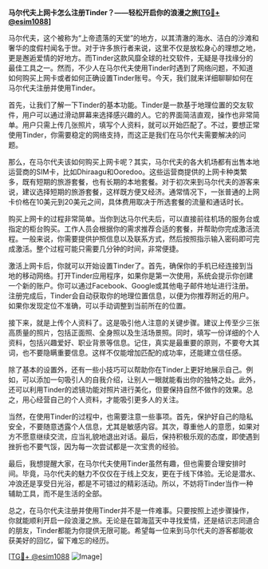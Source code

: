 **马尔代夫上网卡怎么注册Tinder？——轻松开启你的浪漫之旅[[TG💪+ @esim1088](https://t.me/s/esim1088)]**

马尔代夫，这个被称为“上帝遗落的天堂”的地方，以其清澈的海水、洁白的沙滩和奢华的度假村闻名于世。对于许多旅行者来说，这里不仅是放松身心的理想之地，更是邂逅爱情的好地方。而Tinder这款风靡全球的社交软件，无疑是寻找缘分的最佳工具之一。然而，不少人在马尔代夫使用Tinder时遇到了网络问题，不知道如何购买上网卡或者如何正确设置Tinder账号。今天，我们就来详细聊聊如何在马尔代夫注册并使用Tinder。

首先，让我们了解一下Tinder的基本功能。Tinder是一款基于地理位置的交友软件，用户可以通过滑动屏幕来选择感兴趣的人。它的界面简洁直观，操作也非常简单。用户只需上传几张照片，填写个人资料，就可以开始匹配了。不过，要想正常使用Tinder，你需要稳定的网络支持，而这正是我们在马尔代夫需要解决的问题。

那么，在马尔代夫该如何购买上网卡呢？其实，马尔代夫的各大机场都有出售本地运营商的SIM卡，比如Dhiraagu和Ooredoo。这些运营商提供的上网卡种类繁多，既有短期的旅游套餐，也有长期的本地套餐。对于初次来到马尔代夫的游客来说，建议选择短期的旅游套餐，这样既方便又经济。通常情况下，一张普通的上网卡价格在10美元到20美元之间，具体费用取决于所选套餐的流量和通话时长。

购买上网卡的过程非常简单。当你到达马尔代夫后，可以直接前往机场的服务台或指定的柜台购买。工作人员会根据你的需求推荐合适的套餐，并帮助你完成激活流程。一般来说，你需要提供护照信息以及联系方式，然后按照指示输入密码即可完成激活。整个过程可能只需要几分钟的时间，非常便捷。

激活上网卡后，你就可以开始设置Tinder了。首先，确保你的手机已经连接到当地的移动网络。打开Tinder应用程序，如果你是第一次使用，系统会提示你创建一个新的账户。你可以通过Facebook、Google或其他电子邮件地址进行注册。注册完成后，Tinder会自动获取你的地理位置信息，以便为你推荐附近的用户。如果你发现定位不准确，可以手动调整到当前所在的位置。

接下来，就是上传个人资料了。这是吸引他人注意的关键步骤。建议上传至少三张高质量的照片，包括正面照、全身照以及生活场景照。同时，填写一份详细的个人资料，包括兴趣爱好、职业背景等信息。记住，真实是最重要的原则，不要夸大其词，也不要隐瞒重要信息。这样不仅能增加匹配的成功率，还能建立信任感。

除了基本的设置外，还有一些小技巧可以帮助你在Tinder上更好地展示自己。例如，可以添加一句吸引人的自我介绍，让别人一眼就能看出你的独特之处。此外，还可以利用Tinder的滤镜功能对照片进行美化，但要保持自然不做作的效果。总之，用心经营自己的个人资料，才能吸引更多人的关注。

当然，在使用Tinder的过程中，也需要注意一些事项。首先，保护好自己的隐私安全，不要随意透露个人信息，尤其是敏感内容。其次，尊重他人的意愿，如果对方不愿意继续交流，应当礼貌地退出对话。最后，保持积极乐观的态度，即使遇到挫折也不要气馁，因为每一次尝试都是一次宝贵的经验。

最后，我想提醒大家，在马尔代夫使用Tinder虽然有趣，但也需要合理安排时间。毕竟，马尔代夫的魅力不仅仅在于线上交友，更在于线下体验。无论是潜水、冲浪还是享受日光浴，都是不可错过的精彩活动。所以，不妨将Tinder当作一种辅助工具，而不是生活的全部。

总之，在马尔代夫注册并使用Tinder并不是一件难事。只要按照上述步骤操作，你就能顺利开启一段浪漫之旅。无论是在碧海蓝天中寻找爱情，还是结识志同道合的朋友，Tinder都能为你提供无限可能。希望每一位来到马尔代夫的游客都能收获美好的回忆，留下难忘的经历。

[[TG💪+ @esim1088](https://t.me/s/esim1088) ![Image](https://i.postimg.cc/4NQfJmqS/Snipaste-2025-05-13-00-14-12.png)]
